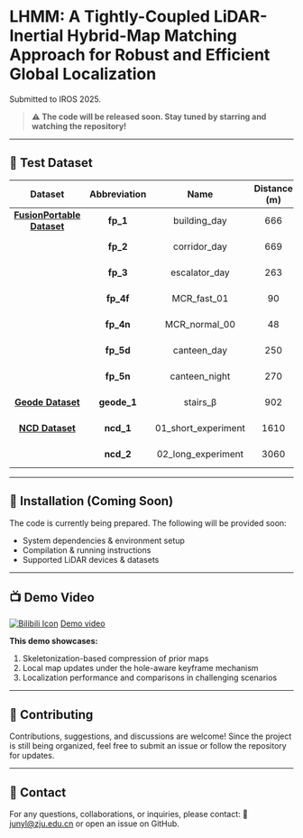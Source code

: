 # **LHMM: A Tightly-Coupled LiDAR-Inertial Hybrid-Map Matching Approach for Robust and Efficient Global Localization**
Submitted to IROS 2025.

> **⚠️ The code will be released soon. Stay tuned by starring and watching the repository!**
---

## 📂 **Test Dataset**
| **Dataset**     | **Abbreviation** | **Name**              | **Distance (m)** | **Prior Map**    | **Scene Type**   |
|:--------------:|:--------------:|:--------------------:|:---------------:|:---------------:|:---------------:|
| **[FusionPortable Dataset](https://fusionportable.github.io/dataset/fusionportable/)**  | **fp_1**       | building_day        | 666             | Leica BLK360    | Campus         |
|                | **fp_2**       | corridor_day       | 669             | Leica BLK360    | Degeneracy     |
|                | **fp_3**       | escalator_day      | 263             | Leica BLK360    | Rapid         |
|                | **fp_4f**      | MCR_fast_01        | 90              | Leica BLK360    | Rapid         |
|                | **fp_4n**      | MCR_normal_00      | 48              | Leica BLK360    | Rapid         |
|                | **fp_5d**      | canteen_day        | 250             | Leica BLK360    | Scene change  |
|                | **fp_5n**      | canteen_night      | 270             | Leica BLK360    | Scene change  |
| **[Geode Dataset](https://github.com/PengYu-Team/GEODE_dataset)** | **geode_1**    | stairs_β           | 902             | Leica RTC360    | Degeneracy     |
| **[NCD Dataset](https://ori-drs.github.io/newer-college-dataset/)** | **ncd_1**       | 01_short_experiment | 1610            | Leica BLK360    | Campus         |
|                | **ncd_2**       | 02_long_experiment  | 3060            | Leica BLK360    | Campus         |




---

## 🔧 **Installation (Coming Soon)**
The code is currently being prepared. The following will be provided soon:
- System dependencies & environment setup
- Compilation & running instructions
- Supported LiDAR devices & datasets

---

## 📺 **Demo Video**
[![Bilibili Icon](https://img.icons8.com/color/18/bilibili.png)](https://www.bilibili.com/video/BV1cu9CYNEDC/) [Demo video](https://www.bilibili.com/video/BV1cu9CYNEDC/)

**This demo showcases:**
1. Skeletonization-based compression of prior maps
2. Local map updates under the hole-aware keyframe mechanism
3. Localization performance and comparisons in challenging scenarios

---

## 🤝 **Contributing**
Contributions, suggestions, and discussions are welcome!
Since the project is still being organized, feel free to submit an issue or follow the repository for updates.

---

## 📧 **Contact**
For any questions, collaborations, or inquiries, please contact: 📩 junyl@zju.edu.cn or open an issue on GitHub.
